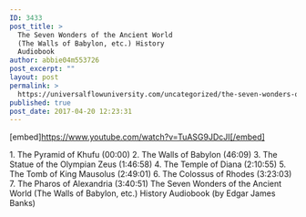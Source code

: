 ```yaml
---
ID: 3433
post_title: >
  The Seven Wonders of the Ancient World
  (The Walls of Babylon, etc.) History
  Audiobook
author: abbie04m553726
post_excerpt: ""
layout: post
permalink: >
  https://universalflowuniversity.com/uncategorized/the-seven-wonders-of-the-ancient-world-the-walls-of-babylon-etc-history-audiobook/
published: true
post_date: 2017-04-20 12:23:31
---
```

[embed]https://www.youtube.com/watch?v=TuASG9JDcJI[/embed]<br>
<p>1. The Pyramid of Khufu (00:00)
2. The Walls of Babylon (46:09)
3. The Statue of the Olympian Zeus (1:46:58)
4. The Temple of Diana (2:10:55)
5. The Tomb of King Mausolus (2:49:01)
6. The Colossus of Rhodes (3:23:03)
7. The Pharos of Alexandria (3:40:51)
The Seven Wonders of the Ancient World (The Walls of Babylon, etc.) History Audiobook (by Edgar James Banks)</p>